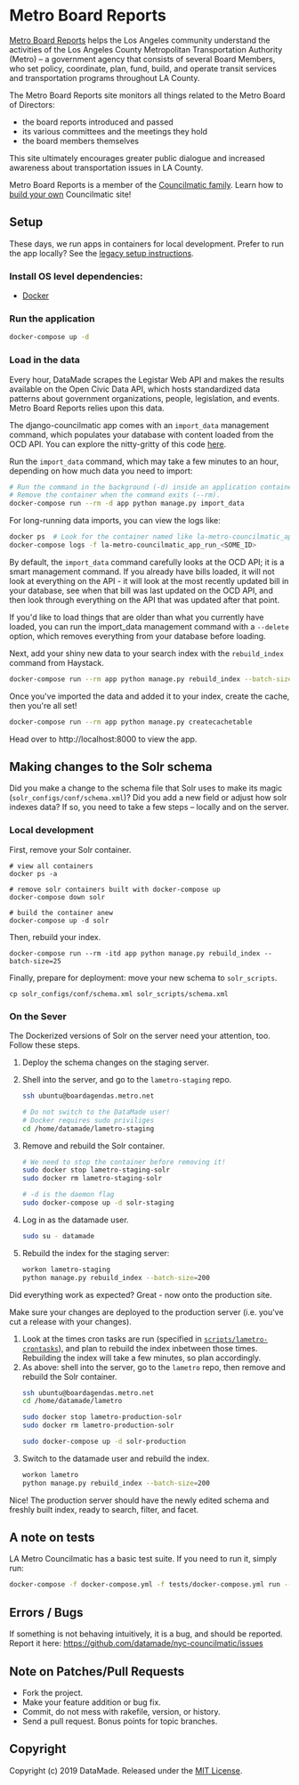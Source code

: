 # Metro Board Reports

[Metro Board Reports](https://boardagendas.metro.net/) helps the Los Angeles community understand the activities of the Los Angeles County Metropolitan Transportation Authority (Metro) – a government agency that consists of several Board Members, who set policy, coordinate, plan, fund, build, and operate transit services and transportation programs throughout LA County.

The Metro Board Reports site monitors all things related to the Metro Board of Directors:

* the board reports introduced and passed
* its various committees and the meetings they hold
* the board members themselves

This site ultimately encourages greater public dialogue and increased awareness about transportation issues in LA County.

Metro Board Reports is a member of the [Councilmatic family](https://www.councilmatic.org/). Learn how to [build your own](https://github.com/datamade/councilmatic-starter-template) Councilmatic site!

## Setup

These days, we run apps in containers for local development. Prefer to run the app locally? See the [legacy setup instructions](https://github.com/datamade/la-metro-councilmatic/blob/b8bc14f6d90f1b05e24b5076b1bfcd5e0d37527a/README.md).

### Install OS level dependencies:

* [Docker](https://www.docker.com/get-started)

### Run the application

```bash
docker-compose up -d
```

### Load in the data

Every hour, DataMade scrapes the Legistar Web API and makes the results available on the Open Civic Data API, which hosts standardized data patterns about government organizations, people, legislation, and events. Metro Board Reports relies upon this data.

The django-councilmatic app comes with an `import_data` management command, which populates your database with content loaded from the OCD API. You can explore the nitty-gritty of this code [here](https://github.com/datamade/django-councilmatic/blob/master/councilmatic_core/management/commands/import_data.py).

Run the `import_data` command, which may take a few minutes to an hour, depending on how much data you need to import:

```bash
# Run the command in the background (-d) inside an application container.
# Remove the container when the command exits (--rm).
docker-compose run --rm -d app python manage.py import_data
```

For long-running data imports, you can view the logs like:

```bash
docker ps  # Look for the container named like la-metro-councilmatic_app_run_<SOME_ID>
docker-compose logs -f la-metro-councilmatic_app_run_<SOME_ID>
```

By default, the `import_data` command carefully looks at the OCD API; it is a smart management command. If you already have bills loaded, it will not look at everything on the API - it will look at the most recently updated bill in your database, see when that bill was last updated on the OCD API, and then look through everything on the API that was updated after that point.

If you'd like to load things that are older than what you currently have loaded, you can run the import_data management command with a `--delete` option, which removes everything from your database before loading.

Next, add your shiny new data to your search index with the `rebuild_index` command from Haystack.

```bash
docker-compose run --rm app python manage.py rebuild_index --batch-size=25
```

Once you've imported the data and added it to your index, create the cache, then you're all set!

```bash
docker-compose run --rm app python manage.py createcachetable
```

Head over to http://localhost:8000 to view the app.

## Making changes to the Solr schema

Did you make a change to the schema file that Solr uses to make its magic (`solr_configs/conf/schema.xml`)? Did you add a new field or adjust how solr indexes data? If so, you need to take a few steps – locally and on the server.

### Local development

First, remove your Solr container.

```
# view all containers
docker ps -a

# remove solr containers built with docker-compose up
docker-compose down solr

# build the container anew
docker-compose up -d solr
```

Then, rebuild your index.

```
docker-compose run --rm -itd app python manage.py rebuild_index --batch-size=25
```

Finally, prepare for deployment: move your new schema to `solr_scripts`.

```
cp solr_configs/conf/schema.xml solr_scripts/schema.xml
```

### On the Sever

The Dockerized versions of Solr on the server need your attention, too. Follow these steps.

1. Deploy the schema changes on the staging server.
2. Shell into the server, and go to the `lametro-staging` repo.
    ```bash
    ssh ubuntu@boardagendas.metro.net

    # Do not switch to the DataMade user!
    # Docker requires sudo priviliges
    cd /home/datamade/lametro-staging
    ```
3. Remove and rebuild the Solr container.
    ```bash
    # We need to stop the container before removing it!
    sudo docker stop lametro-staging-solr
    sudo docker rm lametro-staging-solr

    # -d is the daemon flag
    sudo docker-compose up -d solr-staging
    ```

4. Log in as the datamade user.
    ```bash
    sudo su - datamade
    ```

5. Rebuild the index for the staging server:
    ```bash
    workon lametro-staging
    python manage.py rebuild_index --batch-size=200
    ```

Did everything work as expected? Great - now onto the production site.

Make sure your changes are deployed to the production server (i.e. you've cut a release with your changes).

1. Look at the times cron tasks are run (specified in [`scripts/lametro-crontasks`](https://github.com/datamade/la-metro-councilmatic/blob/master/scripts/lametro-crontasks)), and plan to rebuild the index inbetween those times. Rebuilding the index will take a few minutes, so plan accordingly.
2. As above: shell into the server, go to the `lametro` repo, then remove and rebuild the Solr container.
    ```bash
    ssh ubuntu@boardagendas.metro.net
    cd /home/datamade/lametro

    sudo docker stop lametro-production-solr
    sudo docker rm lametro-production-solr

    sudo docker-compose up -d solr-production
    ```
3. Switch to the datamade user and rebuild the index.
    ```bash
    workon lametro
    python manage.py rebuild_index --batch-size=200
    ```

Nice! The production server should have the newly edited schema and freshly built index, ready to search, filter, and facet.

## A note on tests

LA Metro Councilmatic has a basic test suite. If you need to run it, simply run:

```bash
docker-compose -f docker-compose.yml -f tests/docker-compose.yml run --rm app
```

## Errors / Bugs

If something is not behaving intuitively, it is a bug, and should be reported.
Report it here: https://github.com/datamade/nyc-councilmatic/issues

## Note on Patches/Pull Requests

* Fork the project.
* Make your feature addition or bug fix.
* Commit, do not mess with rakefile, version, or history.
* Send a pull request. Bonus points for topic branches.

## Copyright

Copyright (c) 2019 DataMade. Released under the [MIT License](https://github.com/datamade/nyc-councilmatic/blob/master/LICENSE).
